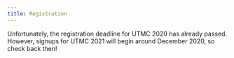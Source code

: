 ```yaml
---
title: Registration
---
```


Unfortunately, the registration deadline for UTMC 2020 has already passed. However,
signups for UTMC 2021 will begin around December 2020, so check back then!

